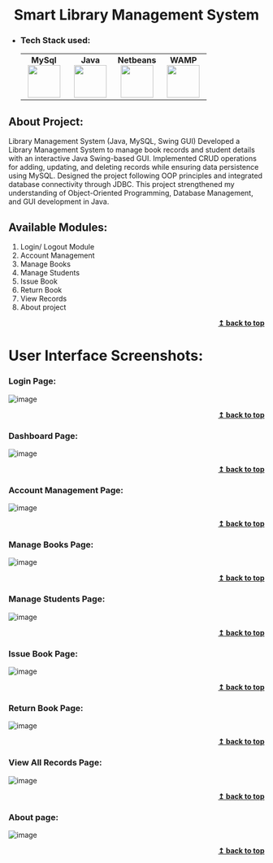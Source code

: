 <h1 align="center" id="library-management-system">Smart Library Management System</h1> 

- ### Tech Stack used:
	<center>
		<table>
			<tbody>
				<tr>
					<td width="25%" align="center">
						<span><strong>MySql</strong></span><br/>
						<img height="64px" width="64px" src="https://www.vectorlogo.zone/logos/mysql/mysql-official.svg">
					</td>
					<td width="25%" align="center">
						<span><strong>Java</strong></span><br/>
						<img height="64px" width="64px" src="https://cdn.svgporn.com/logos/java.svg">
					</td>
          <td width="25%" align="center">
						<span><strong>Netbeans</strong></span><br/>
						<img height="64px" width="64px" src="https://upload.wikimedia.org/wikipedia/commons/9/98/Apache_NetBeans_Logo.svg">
					</td>
          <td width="25%" align="center">
						<span><strong>WAMP</strong></span><br/>
						<img height="64px" width="64px" src="https://upload.wikimedia.org/wikipedia/commons/f/f4/WampServer-logo.svg">
					</td>
				</tr>
			</tbody>
		</table>
	</center>

## About Project:
Library Management System (Java, MySQL, Swing GUI)
Developed a Library Management System to manage book records and student details with an interactive Java Swing-based GUI. Implemented CRUD operations for adding, updating, and deleting records while ensuring data persistence using MySQL. Designed the project following OOP principles and integrated database connectivity through JDBC. This project strengthened my understanding of Object-Oriented Programming, Database Management, and GUI development in Java.

## Available Modules:

1. Login/ Logout Module
2. Account Management
3. Manage Books
4. Manage Students
5. Issue Book
6. Return Book
7. View Records
8. About project

<div align="right">
    <b><a href="#library-management-system">↥ back to top</a></b>
</div>

# User Interface Screenshots:

### Login Page:
![image](https://github.com/user-attachments/assets/e4fa9463-9174-4b84-8bf0-1f7d36e19c48)
<div align="right">
    <b><a href="#library-management-system">↥ back to top</a></b>
</div>



### Dashboard Page:
![image](https://github.com/user-attachments/assets/066948c5-b4e8-4a64-834e-aafba59656f1)
<div align="right">
    <b><a href="#library-management-system">↥ back to top</a></b>
</div>

### Account Management Page:
![image](https://github.com/user-attachments/assets/fa9cf118-dafd-44b5-912b-e103e52b9a46)
<div align="right">
    <b><a href="#library-management-system">↥ back to top</a></b>
</div>

### Manage Books Page:
![image](https://github.com/user-attachments/assets/c61f9a1a-48d2-49e5-8400-43cb0aa24d94)
<div align="right">
    <b><a href="#library-management-system">↥ back to top</a></b>
</div>

### Manage Students Page:
![image](https://github.com/user-attachments/assets/b59f1027-2f37-436c-ac4d-256d7b5b698d)
<div align="right">
    <b><a href="#library-management-system">↥ back to top</a></b>
</div>


### Issue Book Page:
![image](https://github.com/user-attachments/assets/cf9b5070-2f25-4327-ba25-167ae300268e)
<div align="right">
    <b><a href="#library-management-system">↥ back to top</a></b>
</div>

### Return Book Page:
![image](https://github.com/user-attachments/assets/437234a0-8e53-468c-bfcc-88647cfa039f)
<div align="right">
    <b><a href="#library-management-system">↥ back to top</a></b>
</div>


### View All Records Page:
![image](https://github.com/user-attachments/assets/41b81115-ad3e-4ab8-b805-0b18a0e9b80c)
<div align="right">
    <b><a href="#library-management-system">↥ back to top</a></b>
</div>

### About page:

![image](https://github.com/user-attachments/assets/69bdab7d-bea6-4220-a13e-e1ed55641cc2)
<div align="right">
    <b><a href="#library-management-system">↥ back to top</a></b>
</div>



